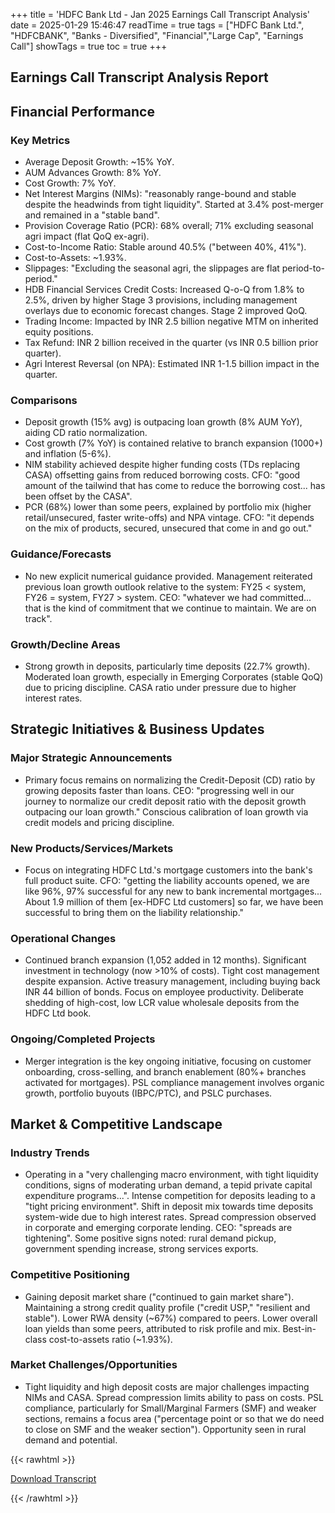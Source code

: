 +++
title = 'HDFC Bank Ltd - Jan 2025 Earnings Call Transcript Analysis'
date = 2025-01-29 15:46:47
readTime = true
tags = ["HDFC Bank Ltd.", "HDFCBANK", "Banks - Diversified", "Financial","Large Cap", "Earnings Call"]
showTags = true
toc = true
+++



## Earnings Call Transcript Analysis Report
## Financial Performance

### Key Metrics

*   Average Deposit Growth: ~15% YoY.
*   AUM Advances Growth: 8% YoY.
*   Cost Growth: 7% YoY.
*   Net Interest Margins (NIMs): "reasonably range-bound and stable despite the headwinds from tight liquidity". Started at 3.4% post-merger and remained in a "stable band".
*   Provision Coverage Ratio (PCR): 68% overall; 71% excluding seasonal agri impact (flat QoQ ex-agri).
*   Cost-to-Income Ratio: Stable around 40.5% ("between 40%, 41%").
*   Cost-to-Assets: ~1.93%.
*   Slippages: "Excluding the seasonal agri, the slippages are flat period-to-period."
*   HDB Financial Services Credit Costs: Increased Q-o-Q from 1.8% to 2.5%, driven by higher Stage 3 provisions, including management overlays due to economic forecast changes. Stage 2 improved QoQ.
*   Trading Income: Impacted by INR 2.5 billion negative MTM on inherited equity positions.
*   Tax Refund: INR 2 billion received in the quarter (vs INR 0.5 billion prior quarter).
*   Agri Interest Reversal (on NPA): Estimated INR 1-1.5 billion impact in the quarter.

### Comparisons

*   Deposit growth (15% avg) is outpacing loan growth (8% AUM YoY), aiding CD ratio normalization.
*   Cost growth (7% YoY) is contained relative to branch expansion (1000+) and inflation (5-6%).
*   NIM stability achieved despite higher funding costs (TDs replacing CASA) offsetting gains from reduced borrowing costs. CFO: "good amount of the tailwind that has come to reduce the borrowing cost... has been offset by the CASA".
*   PCR (68%) lower than some peers, explained by portfolio mix (higher retail/unsecured, faster write-offs) and NPA vintage. CFO: "it depends on the mix of products, secured, unsecured that come in and go out."

### Guidance/Forecasts

*   No new explicit numerical guidance provided. Management reiterated previous loan growth outlook relative to the system: FY25 < system, FY26 = system, FY27 > system. CEO: "whatever we had committed... that is the kind of commitment that we continue to maintain. We are on track".

### Growth/Decline Areas

*   Strong growth in deposits, particularly time deposits (22.7% growth). Moderated loan growth, especially in Emerging Corporates (stable QoQ) due to pricing discipline. CASA ratio under pressure due to higher interest rates.

## Strategic Initiatives & Business Updates

### Major Strategic Announcements

*   Primary focus remains on normalizing the Credit-Deposit (CD) ratio by growing deposits faster than loans. CEO: "progressing well in our journey to normalize our credit deposit ratio with the deposit growth outpacing our loan growth." Conscious calibration of loan growth via credit models and pricing discipline.

### New Products/Services/Markets

*   Focus on integrating HDFC Ltd.'s mortgage customers into the bank's full product suite. CFO: "getting the liability accounts opened, we are like 96%, 97% successful for any new to bank incremental mortgages... About 1.9 million of them [ex-HDFC Ltd customers] so far, we have been successful to bring them on the liability relationship."

### Operational Changes

*   Continued branch expansion (1,052 added in 12 months). Significant investment in technology (now >10% of costs). Tight cost management despite expansion. Active treasury management, including buying back INR 44 billion of bonds. Focus on employee productivity. Deliberate shedding of high-cost, low LCR value wholesale deposits from the HDFC Ltd book.

### Ongoing/Completed Projects

*   Merger integration is the key ongoing initiative, focusing on customer onboarding, cross-selling, and branch enablement (80%+ branches activated for mortgages). PSL compliance management involves organic growth, portfolio buyouts (IBPC/PTC), and PSLC purchases.

## Market & Competitive Landscape

### Industry Trends

*   Operating in a "very challenging macro environment, with tight liquidity conditions, signs of moderating urban demand, a tepid private capital expenditure programs...". Intense competition for deposits leading to a "tight pricing environment". Shift in deposit mix towards time deposits system-wide due to high interest rates. Spread compression observed in corporate and emerging corporate lending. CEO: "spreads are tightening". Some positive signs noted: rural demand pickup, government spending increase, strong services exports.

### Competitive Positioning

*   Gaining deposit market share ("continued to gain market share"). Maintaining a strong credit quality profile ("credit USP," "resilient and stable"). Lower RWA density (~67%) compared to peers. Lower overall loan yields than some peers, attributed to risk profile and mix. Best-in-class cost-to-assets ratio (~1.93%).

### Market Challenges/Opportunities

*   Tight liquidity and high deposit costs are major challenges impacting NIMs and CASA. Spread compression limits ability to pass on costs. PSL compliance, particularly for Small/Marginal Farmers (SMF) and weaker sections, remains a focus area ("percentage point or so that we do need to close on SMF and the weaker section"). Opportunity seen in rural demand and potential.



{{< rawhtml >}}

<div class="button-container">    
    <a href="https://www.bseindia.com/stockinfo/AnnPdfOpen.aspx?Pname=a7e4ad26-5c9e-4ffe-a610-28241b35c3b0.pdf" target="_blank" class="report-button">
      <i class="fas fa-file-pdf"></i> Download Transcript
    </a>
</div>
    
{{< /rawhtml >}}

